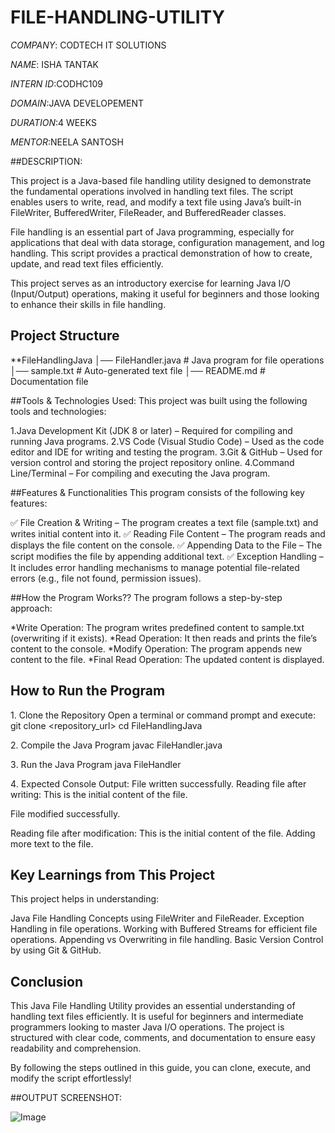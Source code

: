 # FILE-HANDLING-UTILITY
*COMPANY*: CODTECH IT SOLUTIONS

*NAME*: ISHA TANTAK

*INTERN ID*:CODHC109

*DOMAIN*:JAVA DEVELOPEMENT

*DURATION*:4 WEEKS

*MENTOR*:NEELA SANTOSH

##DESCRIPTION:

This project is a Java-based file handling utility designed to demonstrate the fundamental operations involved in handling text files. The script enables users to write, read, and modify a text file using Java’s built-in FileWriter, BufferedWriter, FileReader, and BufferedReader classes.

File handling is an essential part of Java programming, especially for applications that deal with data storage, configuration management, and log handling. This script provides a practical demonstration of how to create, update, and read text files efficiently.

This project serves as an introductory exercise for learning Java I/O (Input/Output) operations, making it useful for beginners and those looking to enhance their skills in file handling.

## Project Structure

**FileHandlingJava
│── FileHandler.java   # Java program for file operations
│── sample.txt         # Auto-generated text file
│── README.md          # Documentation file

##Tools & Technologies Used:
This project was built using the following tools and technologies:

1.Java Development Kit (JDK 8 or later) – Required for compiling and running Java programs.
2.VS Code (Visual Studio Code) – Used as the code editor and IDE for writing and testing the program.
3.Git & GitHub – Used for version control and storing the project repository online.
4.Command Line/Terminal – For compiling and executing the Java program.

##Features & Functionalities
This program consists of the following key features:

✅ File Creation & Writing – The program creates a text file (sample.txt) and writes initial content into it.
✅ Reading File Content – The program reads and displays the file content on the console.
✅ Appending Data to the File – The script modifies the file by appending additional text.
✅ Exception Handling – It includes error handling mechanisms to manage potential file-related errors (e.g., file not found, permission issues).


##How the Program Works??
The program follows a step-by-step approach:

*Write Operation: The program writes predefined content to sample.txt (overwriting if it exists).
*Read Operation: It then reads and prints the file’s content to the console.
*Modify Operation: The program appends new content to the file.
*Final Read Operation: The updated content is displayed.

## How to Run the Program
1️. Clone the Repository
Open a terminal or command prompt and execute:
git clone <repository_url>
cd FileHandlingJava

2️. Compile the Java Program
javac FileHandler.java

3️. Run the Java Program
java FileHandler

4️. Expected Console Output:
File written successfully.
Reading file after writing:
This is the initial content of the file.

File modified successfully.

Reading file after modification:
This is the initial content of the file.
Adding more text to the file.

## Key Learnings from This Project
This project helps in understanding:

Java File Handling Concepts using FileWriter and FileReader.
Exception Handling in file operations.
Working with Buffered Streams for efficient file operations.
Appending vs Overwriting in file handling.
Basic Version Control by using Git & GitHub.

## Conclusion
This Java File Handling Utility provides an essential understanding of handling text files efficiently.
It is useful for beginners and intermediate programmers looking to master Java I/O operations. 
The project is structured with clear code, comments, and documentation to ensure easy readability and comprehension.

By following the steps outlined in this guide, you can clone, execute, and modify the script effortlessly!


##OUTPUT SCREENSHOT:


![Image](https://github.com/user-attachments/assets/3d099ee4-06c1-4c52-8f46-1452ea2b40ed)

